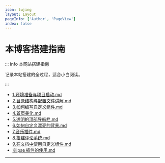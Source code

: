 ```yaml
---
icon: lujing
layout: Layout
pageInfo: ['Author', 'PageView']
index: false
---
```


# 本博客搭建指南

::: info 本网站搭建指南

记录本站搭建的全过程，适合小白阅读。

:::

- [1.环境准备与项目启动.md](./1.环境准备与项目启动.md)
- [2.目录结构与配置文件讲解.md](./2.目录结构与配置文件讲解.md)
- [3.如何编写自定义组件.md](./3.如何编写自定义组件.md)
- [4.首页美化.md](./4.首页美化.md)
- [5.透明的顶部导航栏.md](./5.透明的顶部导航栏.md)
- [6.如何自定义漂亮的背景.md](./6.如何自定义漂亮的背景.md)
- [7.音乐插件.md](./7.音乐插件.md)
- [8.搭建评论系统.md](./8.搭建评论系统.md)
- [9.在文档中使用自定义组件.md](./9.在文档中使用自定义组件.md)
- [Klipse 插件的使用.md](./Klipse插件的使用.md)

---
